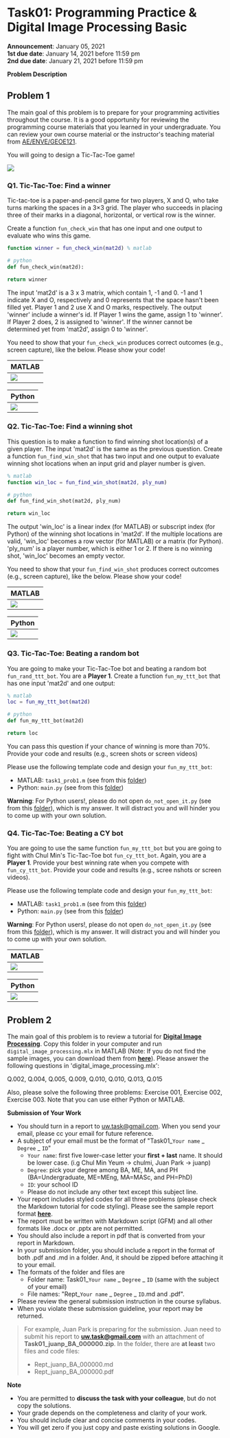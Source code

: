 # Task01: Programming Practice & Digital Image Processing Basic

**Announcement**: January 05, 2021  
**1st due date**: January 14, 2021 before 11:59 pm  
**2nd due date**: January 21, 2021 before 11:59 pm  

**Problem Description**  

## Problem 1
The main goal of this problem is to prepare for your programming activities throughout the course. It is a good opportunity for reviewing the programming course materials that you learned in your undergraduate. You can review your own course material or the instructor's teaching material from [AE/ENVE/GEOE121](https://github.com/chulminy/AE_ENVE_GEOE_121#course-outline). 

You will going to design a Tic-Tac-Toe game! 

![](img/tic_tac_toe_img.jpg)


### Q1. Tic-Tac-Toe: Find a winner

Tic-tac-toe is a paper-and-pencil game for two players, X and O, who take turns marking the spaces in a 3×3 grid. The player who succeeds in placing three of their marks in a diagonal, horizontal, or vertical row is the winner. 

Create a function `fun_check_win` that has one input and one output to evaluate who wins this game. 

```matlab
function winner = fun_check_win(mat2d) % matlab
```

```python
# python
def fun_check_win(mat2d):

return winner
```

The input 'mat2d' is a 3 x 3 matrix, which contain 1, -1 and 0. -1 and 1 indicate X and O, respectively and 0 represents that the space hasn't been filled yet. Player 1 and 2 use X and O marks, respectively. The output 'winner' include a winner's id. If Player 1 wins the game, assign 1 to 'winner'. If Player 2 does, 2 is assigned to 'winner'. If the winner cannot be determined yet from 'mat2d', assign 0 to 'winner'. 

You need to show that your `fun_check_win` produces correct outcomes (e.g., screen capture), like the below. Please show your code! 

|MATLAB|
|---|
|![](img/prob1_Q1_matlab.png)|

|Python|
|---|
|![](img/prob1_Q1_python.png)|


### Q2. Tic-Tac-Toe: Find a winning shot

This question is to make a function to find winning shot location(s) of a given player. The input 'mat2d' is the same as the previous question. Create a function `fun_find_win_shot` that has two input and one output to evaluate winning shot locations when an input grid and player number is given. 

```matlab
% matlab
function win_loc = fun_find_win_shot(mat2d, ply_num)
```

```python
# python
def fun_find_win_shot(mat2d, ply_num)

return win_loc
```


The output 'win_loc' is a linear index (for MATLAB) or subscript index (for Python) of the winning shot locations in 'mat2d'. If the multiple locations are valid, 'win_loc' becomes a row vector (for MATLAB) or a matrix (for Python). 'ply_num' is a player number, which is either 1 or 2.  If there is no winning shot, 'win_loc' becomes an empty vector. 

You need to show that your `fun_find_win_shot` produces correct outcomes (e.g., screen capture), like the below. Please show your code! 

|MATLAB|
|---|
|![](img/prob1_Q2_matlab.png)|

|Python|
|---|
|![](img/prob1_Q2_python.png)|


### Q3. Tic-Tac-Toe: Beating a random bot 

You are going to make your Tic-Tac-Toe bot and beating a random bot `fun_rand_ttt_bot`. You are a **Player 1**. Create a function `fun_my_ttt_bot` that has one input 'mat2d' and one output: 

```matlab
% matlab
loc = fun_my_ttt_bot(mat2d)
```

```python
# python
def fun_my_ttt_bot(mat2d)

return loc
```

You can pass this question if your chance of winning is more than 70%. Provide your code and results (e.g., screen shots or screen videos)

Please use the following template code and design your `fun_my_ttt_bot`:
* MATLAB: `task1_prob1.m` (see from this [folder](matlab))
* Python: `main.py` (see from this [folder](python))

**Warning**: For Python users!, please do not open `do_not_open_it.py` (see from this [folder](python)), which is my answer. It will distract you and will hinder you to come up with your own solution. 

### Q4. Tic-Tac-Toe: Beating a CY bot
You are going to use the same function `fun_my_ttt_bot` but you are going to fight with Chul Min's Tic-Tac-Toe bot `fun_cy_ttt_bot`. Again, you are a **Player 1**. Provide your best winning rate when you compete with `fun_cy_ttt_bot`. Provide your code and results (e.g., scree nshots or screen videos). 

Please use the following template code and design your `fun_my_ttt_bot`:
* MATLAB: `task1_prob1.m` (see from this [folder](matlab))
* Python: `main.py` (see from this [folder](python))

**Warning**: For Python users!, please do not open `do_not_open_it.py` (see from this [folder](python)), which is my answer. It will distract you and will hinder you to come up with your own solution. 

|MATLAB|
|---|
|![](img/prob1_Q3_matlab.png)|

|Python|
|---|
|![](img/prob1_Q3_python.png)|


## Problem 2
The main goal of this problem is to review a tutorial for [**Digital Image Processing**](../../tutorial/image_proc). Copy this folder in your computer and run `digital_image_processing.mlx` in MATLAB (Note: If you do not find the sample images, you can download them from [**here**](https://www.dropbox.com/s/xgznul2u1l16iaw/sample_images.zip?dl=0)). Please answer the following questions in 'digital_image_processing.mlx':
 
Q.002, Q.004, Q.005, Q.009, Q.010, Q.010, Q.013, Q.015 

Also, please solve the following three problems: Exercise 001, Exercise 002, Exercise 003. Note that you can use either Python or MATLAB. 
        
**Submission of Your Work**
* You should turn in a report to uw.task@gmail.com. When you send your email, please cc your email for future reference.  
* A subject of your email must be the format of "Task01_`Your name` _ `Degree` _ `ID`"
	* `Your name`: first five lower-case letter your **first + last** name. It should be lower case. (i.g Chul Min Yeum -> chulmi, Juan Park -> juanp)   
	* `Degree`: pick your degree among BA, ME, MA, and PH (BA=Undergraduate, ME=MEng, MA=MASc, and PH=PhD)  
	* `ID`: your school ID
	* Please do not include any other text except this subject line.    
* Your report includes styled codes for all three problems (please check the Markdown tutorial for code styling). Please see the sample report format [**here**](Task0_juanp_BA_000000). 
* The report must be written with Markdown script (GFM) and all other formats like .docx or .pptx are not permitted. 
* You should also include a report in pdf that is converted from your report in Markdown.  
* In your submission folder, you should include a report in the format of both .pdf and .md in a folder. And, it should be zipped before attaching it to your email. 
* The formats of the folder and files are 
	* Folder name: Task01_`Your name` _ `Degree` _ `ID` (same with the subject of your email)  
	* File names: "Rept_`Your name` _ `Degree` _ `ID`.md and .pdf".   
* Please review the general submission instruction in the course syllabus. 
* When you violate these submission guideline, your report may be returned. 

> For example, Juan Park is preparing for the submission. Juan need to submit his report to **uw.task@gmail.com** with an attachment of **Task01_juanp_BA_000000.zip**. In the folder, there are **at least** two files and code files: 
> * Rept_juanp_BA_000000.md
> * Rept_juanp_BA_000000.pdf

**Note**
* You are permitted to **discuss the task with your colleague**, but do not copy the solutions.  
* Your grade depends on the completeness and clarity of your work. 
* You should include clear and concise comments in your codes.
* You will get zero if you just copy and paste existing solutions in Google.  